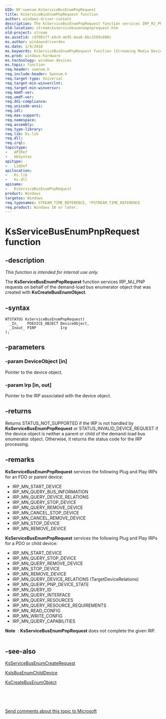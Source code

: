```yaml
---
UID: NF:swenum.KsServiceBusEnumPnpRequest
title: KsServiceBusEnumPnpRequest function
author: windows-driver-content
description: The KsServiceBusEnumPnpRequest function services IRP_MJ_PNP requests on behalf of the demand-load bus enumerator object that was created with KsCreateBusEnumObject.
old-location: stream\ksservicebusenumpnprequest.htm
old-project: stream
ms.assetid: cdf0017f-e8c0-4e95-bea6-8bc2509c090c
ms.author: windowsdriverdev
ms.date: 1/9/2018
ms.keywords: KsServiceBusEnumPnpRequest function [Streaming Media Devices], stream.ksservicebusenumpnprequest, swenum/KsServiceBusEnumPnpRequest, KsServiceBusEnumPnpRequest, ksfunc_eb0bfe3e-a401-4941-8b68-a9de970c2b1e.xml
ms.prod: windows-hardware
ms.technology: windows-devices
ms.topic: function
req.header: swenum.h
req.include-header: Swenum.h
req.target-type: Universal
req.target-min-winverclnt: 
req.target-min-winversvr: 
req.kmdf-ver: 
req.umdf-ver: 
req.ddi-compliance: 
req.unicode-ansi: 
req.idl: 
req.max-support: 
req.namespace: 
req.assembly: 
req.type-library: 
req.lib: Ks.lib
req.dll: 
req.irql: 
topictype:
-	APIRef
-	kbSyntax
apitype:
-	LibDef
apilocation:
-	Ks.lib
-	Ks.dll
apiname:
-	KsServiceBusEnumPnpRequest
product: Windows
targetos: Windows
req.typenames: STREAM_TIME_REFERENCE, *PSTREAM_TIME_REFERENCE
req.product: Windows 10 or later.
---
```


# KsServiceBusEnumPnpRequest function


## -description


<i>This function is intended for internal use only.</i>

The <b>KsServiceBusEnumPnpRequest</b> function services IRP_MJ_PNP requests on behalf of the demand-load bus enumerator object that was created with <b>KsCreateBusEnumObject</b>. 


## -syntax


````
NTSTATUS KsServiceBusEnumPnpRequest(
  _In_    PDEVICE_OBJECT DeviceObject,
  _Inout_ PIRP           Irp
);
````


## -parameters




### -param DeviceObject [in]

Pointer to the device object.


### -param Irp [in, out]

Pointer to the IRP associated with the device object.


## -returns



Returns STATUS_NOT_SUPPORTED if the IRP is not handled by <b>KsServiceBusEnumPnpRequest</b> or STATUS_INVALID_DEVICE_REQUEST if the device object is neither a parent or child of the demand-load bus enumerator object. Otherwise, it returns the status code for the IRP processing.




## -remarks



<b>KsServiceBusEnumPnpRequest</b> services the following Plug and Play IRPs for an FDO or parent device:

<ul>
<li>
IRP_MN_START_DEVICE

</li>
<li>
IRP_MN_QUERY_BUS_INFORMATION

</li>
<li>
IRP_MN_QUERY_DEVICE_RELATIONS

</li>
<li>
IRP_MN_QUERY_STOP_DEVICE

</li>
<li>
IRP_MN_QUERY_REMOVE_DEVICE

</li>
<li>
IRP_MN_CANCEL_STOP_DEVICE

</li>
<li>
IRP_MN_CANCEL_REMOVE_DEVICE

</li>
<li>
IRP_MN_STOP_DEVICE

</li>
<li>
IRP_MN_REMOVE_DEVICE

</li>
</ul>
<b>KsServiceBusEnumPnpRequest</b> services the following Plug and Play IRPs for a PDO or child device:

<ul>
<li>
IRP_MN_START_DEVICE

</li>
<li>
IRP_MN_QUERY_STOP_DEVICE

</li>
<li>
IRP_MN_QUERY_REMOVE_DEVICE

</li>
<li>
IRP_MN_STOP_DEVICE

</li>
<li>
IRP_MN_REMOVE_DEVICE

</li>
<li>
IRP_MN_QUERY_DEVICE_RELATIONS (TargetDeviceRelations)

</li>
<li>
IRP_MN_QUERY_PNP_DEVICE_STATE

</li>
<li>
IRP_MN_QUERY_ID

</li>
<li>
IRP_MN_QUERY_INTERFACE

</li>
<li>
IRP_MN_QUERY_RESOURCES

</li>
<li>
IRP_MN_QUERY_RESOURCE_REQUIREMENTS

</li>
<li>
IRP_MN_READ_CONFIG

</li>
<li>
IRP_MN_WRITE_CONFIG

</li>
<li>
IRP_MN_QUERY_CAPABILITIES

</li>
</ul>
<div class="alert"><b>Note</b>  : <b>KsServiceBusEnumPnpRequest</b> does not complete the given IRP.</div>
<div> </div>



## -see-also

<a href="..\swenum\nf-swenum-ksservicebusenumcreaterequest.md">KsServiceBusEnumCreateRequest</a>



<a href="..\swenum\nf-swenum-ksisbusenumchilddevice.md">KsIsBusEnumChildDevice</a>



<a href="..\swenum\nf-swenum-kscreatebusenumobject.md">KsCreateBusEnumObject</a>



 

 

<a href="mailto:wsddocfb@microsoft.com?subject=Documentation%20feedback [stream\stream]:%20KsServiceBusEnumPnpRequest function%20 RELEASE:%20(1/9/2018)&amp;body=%0A%0APRIVACY STATEMENT%0A%0AWe use your feedback to improve the documentation. We don't use your email address for any other purpose, and we'll remove your email address from our system after the issue that you're reporting is fixed. While we're working to fix this issue, we might send you an email message to ask for more info. Later, we might also send you an email message to let you know that we've addressed your feedback.%0A%0AFor more info about Microsoft's privacy policy, see http://privacy.microsoft.com/en-us/default.aspx." title="Send comments about this topic to Microsoft">Send comments about this topic to Microsoft</a>

